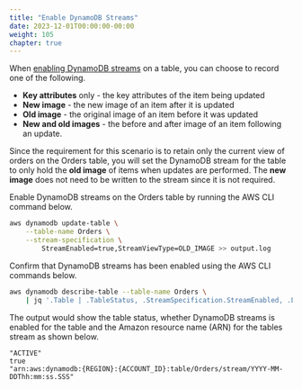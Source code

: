 ```yaml
---
title: "Enable DynamoDB Streams"
date: 2023-12-01T00:00:00-00:00
weight: 105
chapter: true
---
```


When [enabling DynamoDB streams](https://docs.aws.amazon.com/amazondynamodb/latest/developerguide/Streams.html#Streams.Enabling) on a table, you can choose to record one of the following.

* **Key attributes** only - the key attributes of the item being updated
* **New image** - the new image of an item after it is updated
* **Old image** - the original image of an item before it was updated
* **New and old images** - the before and after image of an item following an update. 

Since the requirement for this scenario is to retain only the current view of orders on the Orders table, you will set the DynamoDB stream for the table to only hold the **old image** of items when updates are performed. The **new image** does not need to be written to the stream since it is not required.

Enable DynamoDB streams on the Orders table by running the AWS CLI command below.

```bash
aws dynamodb update-table \
    --table-name Orders \
    --stream-specification \
        StreamEnabled=true,StreamViewType=OLD_IMAGE >> output.log
```
Confirm that DynamoDB streams has been enabled using the AWS CLI commands below.

```bash
aws dynamodb describe-table --table-name Orders \
    | jq '.Table | .TableStatus, .StreamSpecification.StreamEnabled, .LatestStreamArn'
```

The output would show the table status, whether DynamoDB streams is enabled for the table and the Amazon resource name (ARN) for the tables stream as shown below.

```
"ACTIVE"
true
"arn:aws:dynamodb:{REGION}:{ACCOUNT_ID}:table/Orders/stream/YYYY-MM-DDThh:mm:ss.SSS"
```
